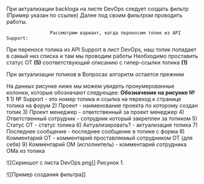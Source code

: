 При актуализации backloga на листе DevOps следует создать фильтр (Пример указан по ссылке)
Далее под своим фильтром проводить работы. 


					Рассмотрим вариант, когда переносим топик из API Support:
При переносе топика из API Support в лист DevOps, наш топик попадает в самый низ списка и там мы проводим работы 
Необходимо проставить статус ОТ **(5)** соответствующий описанию с гипер-ссылки топика **(1)** 

При актуализации топиков в Вопросах алгоритм остается прежним

На данных  рисунке ниже мы можем увидеть пронумерованные колонки, которые обозначают следующее:
	**Обозначение на рисунке № 1**
		1) № Support - это номер топика и ссылка на переход к странице топика на форум
		2) Проект - наименование проекта по которому создан топик
		3) Проект менеджер - ответственный за проект менеджер
		4) Ответственный сотрудник - сотрудник который закреплен за топиком
		5) Статус ОТ - статус топика 
		6) Актуализировать? - актуализация топика
		7) Последнее сообщение - последнее сообщение в топике с форма
		8) Комментарий ОТ - комментарий проставляемый сотрудником ОТ (для себя)
		9) Комментарий ОМ (исполнитель) - комментарий сотрудника ОМа из топика
		

![[Скриншот с листа DevOps.png]]
																						Рисунок 1.



![[Пример создания фильтра]]